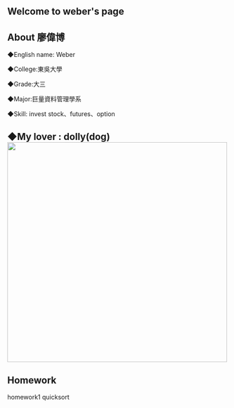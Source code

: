 Welcome to weber's page
------------------
About 廖偉博
------------------

◆English name: Weber

◆College:東吳大學

◆Grade:大三

◆Major:巨量資料管理學系

◆Skill: invest stock、futures、option

◆My lover : dolly(dog)
<img src="https://github.com/weberliao/Data-structure-and-Algorithm/blob/README.md/_MG_0058.JPG" height='500' weight='350'>
------------------
## Homework

homework1 quicksort




